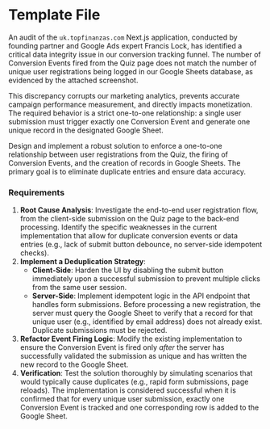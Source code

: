 # Template File

<Context>

An audit of the `uk.topfinanzas.com` Next.js application, conducted by founding partner and Google Ads expert Francis Lock, has identified a critical data integrity issue in our conversion tracking funnel. The number of Conversion Events fired from the Quiz page does not match the number of unique user registrations being logged in our Google Sheets database, as evidenced by the attached screenshot.

This discrepancy corrupts our marketing analytics, prevents accurate campaign performance measurement, and directly impacts monetization. The required behavior is a strict one-to-one relationship: a single user submission must trigger exactly one Conversion Event and generate one unique record in the designated Google Sheet.

</Context>

<Task>

Design and implement a robust solution to enforce a one-to-one relationship between user registrations from the Quiz, the firing of Conversion Events, and the creation of records in Google Sheets. The primary goal is to eliminate duplicate entries and ensure data accuracy.

### Requirements

1.  **Root Cause Analysis**: Investigate the end-to-end user registration flow, from the client-side submission on the Quiz page to the back-end processing. Identify the specific weaknesses in the current implementation that allow for duplicate conversion events or data entries (e.g., lack of submit button debounce, no server-side idempotent checks).
2.  **Implement a Deduplication Strategy**:
      * **Client-Side**: Harden the UI by disabling the submit button immediately upon a successful submission to prevent multiple clicks from the same user session.
      * **Server-Side**: Implement idempotent logic in the API endpoint that handles form submissions. Before processing a new registration, the server must query the Google Sheet to verify that a record for that unique user (e.g., identified by email address) does not already exist. Duplicate submissions must be rejected.
3.  **Refactor Event Firing Logic**: Modify the existing implementation to ensure the Conversion Event is fired only *after* the server has successfully validated the submission as unique and has written the new record to the Google Sheet.
4.  **Verification**: Test the solution thoroughly by simulating scenarios that would typically cause duplicates (e.g., rapid form submissions, page reloads). The implementation is considered successful when it is confirmed that for every unique user submission, exactly one Conversion Event is tracked and one corresponding row is added to the Google Sheet.

</Task>
